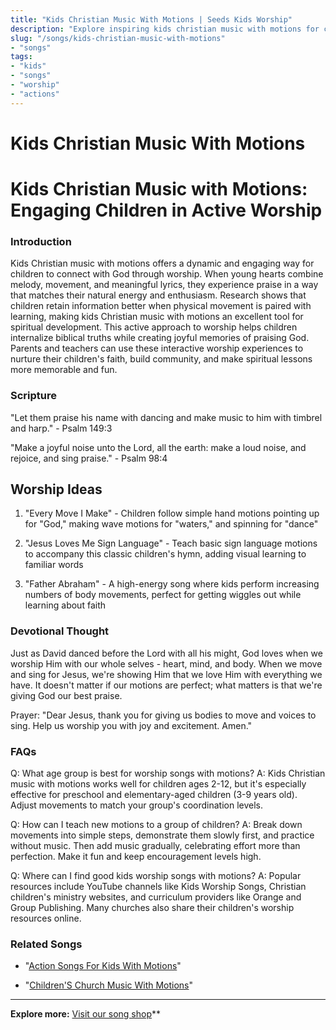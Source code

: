 ```yaml
---
title: "Kids Christian Music With Motions | Seeds Kids Worship"
description: "Explore inspiring kids christian music with motions for children's worship and faith development. Biblical music resources for families and ministry."
slug: "/songs/kids-christian-music-with-motions"
- "songs"
tags:
- "kids"
- "songs"
- "worship"
- "actions"
---
```


# Kids Christian Music With Motions

# Kids Christian Music with Motions: Engaging Children in Active Worship

### Introduction
Kids Christian music with motions offers a dynamic and engaging way for children to connect with God through worship. When young hearts combine melody, movement, and meaningful lyrics, they experience praise in a way that matches their natural energy and enthusiasm. Research shows that children retain information better when physical movement is paired with learning, making kids Christian music with motions an excellent tool for spiritual development. This active approach to worship helps children internalize biblical truths while creating joyful memories of praising God. Parents and teachers can use these interactive worship experiences to nurture their children's faith, build community, and make spiritual lessons more memorable and fun.

### Scripture
"Let them praise his name with dancing and make music to him with timbrel and harp." - Psalm 149:3

"Make a joyful noise unto the Lord, all the earth: make a loud noise, and rejoice, and sing praise." - Psalm 98:4

## Worship Ideas
1. "Every Move I Make" - Children follow simple hand motions pointing up for "God," making wave motions for "waters," and spinning for "dance"

2. "Jesus Loves Me Sign Language" - Teach basic sign language motions to accompany this classic children's hymn, adding visual learning to familiar words

3. "Father Abraham" - A high-energy song where kids perform increasing numbers of body movements, perfect for getting wiggles out while learning about faith

### Devotional Thought
Just as David danced before the Lord with all his might, God loves when we worship Him with our whole selves - heart, mind, and body. When we move and sing for Jesus, we're showing Him that we love Him with everything we have. It doesn't matter if our motions are perfect; what matters is that we're giving God our best praise.

Prayer: "Dear Jesus, thank you for giving us bodies to move and voices to sing. Help us worship you with joy and excitement. Amen."

### FAQs

Q: What age group is best for worship songs with motions?
A: Kids Christian music with motions works well for children ages 2-12, but it's especially effective for preschool and elementary-aged children (3-9 years old). Adjust movements to match your group's coordination levels.

Q: How can I teach new motions to a group of children?
A: Break down movements into simple steps, demonstrate them slowly first, and practice without music. Then add music gradually, celebrating effort more than perfection. Make it fun and keep encouragement levels high.

Q: Where can I find good kids worship songs with motions?
A: Popular resources include YouTube channels like Kids Worship Songs, Christian children's ministry websites, and curriculum providers like Orange and Group Publishing. Many churches also share their children's worship resources online.

### Related Songs

- "[Action Songs For Kids With Motions](/songs/action-songs-for-kids-with-motions/)"

- "[Children'S Church Music With Motions](/songs/children-s-church-music-with-motions/)"

---

**Explore more:** [Visit our song shop](https://seedskidsworship.com/shop)**

<!-- Schema Markup -->
<script type="application/ld+json">
{
  "@context": "https://schema.org",
  "@type": "MusicRecording",
  "name": "Kids Christian Music With Motions",
  "byArtist": {
    "@type": "MusicGroup",
    "name": "Seeds Kids Worship"
  },
  "isFamilyFriendly": true,
  "url": "https://seedskidsworship.com/songs/kids-christian-music-with-motions/"
}
</script>